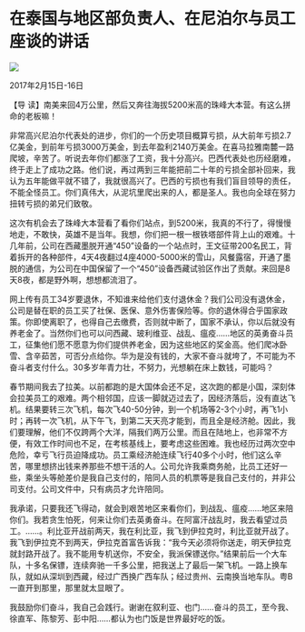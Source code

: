 # 在泰国与地区部负责人、在尼泊尔与员工座谈的讲话
<img class="pv" src="https://api.visitor.plantree.me/visitor-badge/pv?namespace=plantree.me&key=renzhengfei-speeches/在泰国与地区部负责人在尼泊尔与员工座谈的讲话.md">


2017年2月15日-16日



【导  读】南美来回4万公里，然后又奔往海拔5200米高的珠峰大本营。有这么拼命的老板嘛！



非常高兴尼泊尔代表处的进步，你们的一个历史项目概算亏损，从大前年亏损2.7亿美金，到前年亏损3000万美金，到去年盈利2140万美金。在喜马拉雅南麓一路爬坡，辛苦了。听说去年你们都涨了工资，我十分高兴。巴西代表处也历经磨难，终于走上了成功之路。他们说，再过两到三年能把前二十年的亏损全部补回来，我认为五年能做平就不错了，我就很高兴了。巴西的亏损也有我们盲目领导的责任，不能全怪员工。你们真伟大，从泥坑里爬出来的人，都是圣人。我也向全球在努力扭转亏损的弟兄们致敬。

这次有机会去了珠峰大本营看了看你们站点，到5200米，我真的不行了，得慢慢地走，不敢快，英雄不是当年。我想，你们把一根一根铁塔部件背上山的艰难。十几年前，公司在西藏墨脱开通“450”设备的一个站点时，王文征带200名民工，背着拆开的各种部件，4天4夜翻过4座4000-5000米的雪山，风餐露宿，开通了墨脱的通信，为公司在中国保留了一个“450”设备西藏试验区作出了贡献。来回是8天8夜，都是野外啊，想想都流泪了。

网上传有员工34岁要退休，不知谁来给他们支付退休金？我们公司没有退休金，公司是替在职的员工买了社保、医保、意外伤害保险等。你的退休得合乎国家政策。你即使离职了，也得自己去缴费，否则就中断了，国家不承认，你以后就没有养老金了。当然你们也可以问西藏、玻利维亚、战乱、瘟疫……地区的英勇奋斗员工，征集他们愿不愿意为你们提供养老金，因为这些地区的奖金高。他们爬冰卧雪、含辛茹苦，可否分点给你。华为是没有钱的，大家不奋斗就垮了，不可能为不奋斗者支付什么。30多岁年青力壮，不努力，光想躺在床上数钱，可能吗？

春节期间我去了拉美。以前都跑的是大国体会还不足，这次跑的都是小国，深刻体会拉美员工的艰难。两个相邻国，应该一脚就迈过去了，因经济落后，没有直达飞机。结果要转三次飞机，每次飞40-50分钟，到一个机场等2-3个小时，再飞1小时；再转一次飞机，从下午飞，到第二天天亮才能到，而且全是经济舱。因此，我们要理解，他们不仅跨两个大洋，隔我们两万公里。而且在陆地上，也非常不方便，有效工作时间也不足，在考核基线上，要考虑这些困难。我也经历过两次空中危险，幸亏飞行员迫降成功。员工乘经济舱连续飞行40多个小时，他们这么辛苦，哪里想挤出钱来养那些不想干活的人。公司允许我乘商务舱，比员工还好一些，乘坐头等舱差价是我自己支付的，陪同人员的机票等是我自己支付的，并非公司支付。公司文件中，只有病员才允许陪同。

我承诺，只要我还飞得动，就会到艰苦地区来看你们，到战乱、瘟疫……地区来陪你们。我若贪生怕死，何来让你们去英勇奋斗。在阿富汗战乱时，我去看望过员工。……。利比亚开战前两天，我在利比亚，我飞到伊拉克时，利比亚就开战了。我飞到伊拉克不到两天，伊拉克首富告诉我：“我今天必须将你送走，明天伊拉克就封路开战了。我不能用专机送你，不安全，我派保镖送你。”结果前后一个大车队，十多名保镖，连续奔驰一千多公里，把我送上了最后一架飞机。一路上换车队，就如从深圳到西藏，经过广西换广西车队；经过贵州、云南换当地车队。粤B一直开到那里，那里就太显眼了。

我鼓励你们奋斗，我自己会践行。谢谢在叙利亚、也门……奋斗的员工，至今我、徐直军、陈黎芳、彭中阳……都认为也门饭是世界最好吃的饭。
